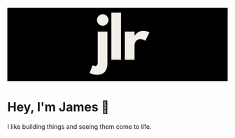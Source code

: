 [![JLR Logo](public/jlr.png)](https://jamesleoreyes.com)

# Hey, I'm James 👋

I like building things and seeing them come to life.
